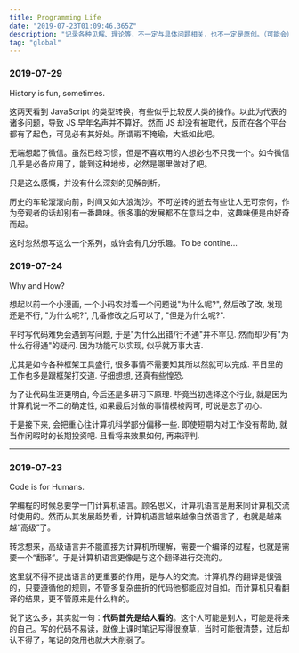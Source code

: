 ```yaml
---
title: Programming Life
date: "2019-07-23T01:09:46.365Z"
description: "记录各种见解、理论等，不一定与具体问题相关，也不一定是原创。（可能会）持续更新。"
tag: "global"
---
```


### 2019-07-29

History is fun, sometimes.

这两天看到 JavaScript 的类型转换，有些似乎比较反人类的操作。以此为代表的诸多问题，导致 JS 早年名声并不算好。然而 JS 却没有被取代，反而在各个平台都有了起色，可见必有其好处。所谓瑕不掩瑜，大抵如此吧。

无端想起了微信。虽然已经习惯，但是不喜欢用的人想必也不只我一个。如今微信几乎是必备应用了，能到这种地步，必然是哪里做对了吧。

只是这么感慨，并没有什么深刻的见解剖析。

历史的车轮滚滚向前，时间又如大浪淘沙。不可逆转的逝去有些让人无可奈何，作为旁观者的话却别有一番趣味。很多事的发展都不在意料之中，这趣味便是由好奇而起。

这时忽然想写这么一个系列，或许会有几分乐趣。To be contine...

### 2019-07-24

Why and How?

想起以前一个小漫画, 一个小码农对着一个问题说"为什么呢?", 然后改了改, 发现还是不行, "为什么呢?", 几番修改之后可以了, "但是为什么呢?".

平时写代码难免会遇到写问题, 于是"为什么出错/行不通"并不罕见. 然而却少有"为什么行得通"的疑问. 因为功能可以实现, 似乎就万事大吉.

尤其是如今各种框架工具盛行, 很多事情不需要知其所以然就可以完成. 平日里的工作也多是跟框架打交道. 仔细想想, 还真有些惶恐.

为了让代码生涯更明白, 今后还是多研习下原理. 毕竟当初选择这个行业, 就是因为计算机说一不二的确定性, 如果最后对做的事情模棱两可, 可说是忘了初心.

于是接下来, 会把重心往计算机科学部分偏移一些. 即使短期内对工作没有帮助, 就当作闲暇时的长期投资吧. 且看将来效果如何, 再来评判.

---

### 2019-07-23

Code is for Humans.

学编程的时候总要学一门计算机语言。顾名思义，计算机语言是用来同计算机交流时使用的。然而从其发展趋势看，计算机语言越来越像自然语言了，也就是越来越“高级”了。

转念想来，高级语言并不能直接为计算机所理解，需要一个编译的过程，也就是需要一个“翻译”。于是计算机语言更像是与这个翻译进行交流的。

这里就不得不提出语言的更重要的作用，是与人的交流。计算机界的翻译是很强的，只要遵循他的规则，不管多复杂曲折的代码他都能应对自如。而计算机只看翻译的结果，更不管原来是什么样的。

说了这么多，其实就一句：**代码首先是给人看的**。这个人可能是别人，可能是将来的自己。写的代码不易读，就像上课时笔记写得很潦草，当时可能很清楚，过后却认不得了，笔记的效用也就大大削弱了。
